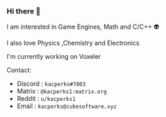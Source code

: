 ### Hi there 👋
I am interested in Game Engines, Math and C/C++ 👽

I also love Physics ,Chemistry and Electronics

I'm currently working on Voxeler

Contact:
* Discord : `kacperks#7803`
* Matrix : ` @kacperks1:matrix.org `
* Reddit : ` u/kacperks1 `
* Email : `kacperks@cubesoftware.xyz`
